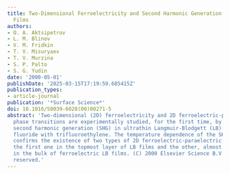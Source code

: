 ```yaml
---
title: Two-Dimensional Ferroelectricity and Second Harmonic Generation in PVDF Langmuir-Blodgett
  Films
authors:
- O. A. Aktsipetrov
- L. M. Blinov
- V. M. Fridkin
- T. V. Misuryaev
- T. V. Murzina
- S. P. Palto
- S. G. Yudin
date: '2000-05-01'
publishDate: '2025-03-15T17:19:59.685415Z'
publication_types:
- article-journal
publication: '*Surface Science*'
doi: 10.1016/S0039-6028(00)00271-5
abstract: 'Two-dimensional (2D) ferroelectricity and 2D ferroelectric-paraelectric
  phase transitions are experimentally studied, for the first time, by means of optical
  second harmonic generation (SHG) in ultrathin Langmuir-Blodgett (LB) films of vinylidene
  fluoride with trifluoroethylene. The temperature dependence of the SHG intensity
  confirms the existence of two types of 2D ferroelectric-paraelectric phase transition:
  the first one in the topmost layer of LB films and the other, almost thickness independent,
  in the bulk of ferroelectric LB films. (C) 2000 Elsevier Science B.V. All rights
  reserved.'
---
```

